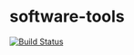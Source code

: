 # software-tools

[![Build Status](https://app.travis-ci.com/goldneno/software-tools.svg)](https://app.travis-ci.com/github/goldneno/software-tools)